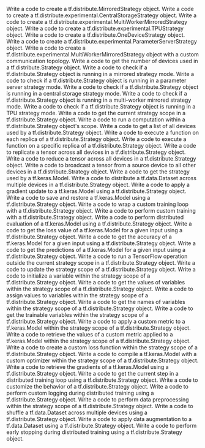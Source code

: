 Write a code to create a tf.distribute.MirroredStrategy object.
Write a code to create a tf.distribute.experimental.CentralStorageStrategy object.
Write a code to create a tf.distribute.experimental.MultiWorkerMirroredStrategy object.
Write a code to create a tf.distribute.experimental.TPUStrategy object.
Write a code to create a tf.distribute.OneDeviceStrategy object.
Write a code to create a tf.distribute.experimental.ParameterServerStrategy object.
Write a code to create a tf.distribute.experimental.MultiWorkerMirroredStrategy object with a custom communication topology.
Write a code to get the number of devices used in a tf.distribute.Strategy object.
Write a code to check if a tf.distribute.Strategy object is running in a mirrored strategy mode.
Write a code to check if a tf.distribute.Strategy object is running in a parameter server strategy mode.
Write a code to check if a tf.distribute.Strategy object is running in a central storage strategy mode.
Write a code to check if a tf.distribute.Strategy object is running in a multi-worker mirrored strategy mode.
Write a code to check if a tf.distribute.Strategy object is running in a TPU strategy mode.
Write a code to get the current strategy scope in a tf.distribute.Strategy object.
Write a code to run a computation within a tf.distribute.Strategy object's scope.
Write a code to get a list of all devices used by a tf.distribute.Strategy object.
Write a code to execute a function on each replica of a tf.distribute.Strategy object.
Write a code to execute a function on a specific replica of a tf.distribute.Strategy object.
Write a code to replicate a tensor across all devices in a tf.distribute.Strategy object.
Write a code to reduce a tensor across all devices in a tf.distribute.Strategy object.
Write a code to broadcast a tensor from a source device to all other devices in a tf.distribute.Strategy object.
Write a code to get the strategy used by a tf.keras.Model.
Write a code to distribute a tf.data.Dataset across multiple devices in a tf.distribute.Strategy object.
Write a code to apply a gradient update to a tf.keras.Model using a tf.distribute.Strategy object.
Write a code to save and restore a tf.keras.Model using a tf.distribute.Strategy object.
Write a code to wrap a custom training loop with a tf.distribute.Strategy object.
Write a code to perform custom training with a tf.distribute.Strategy object.
Write a code to perform distributed evaluation of a tf.keras.Model using a tf.distribute.Strategy object.
Write a code to get the loss value of a tf.keras.Model for a given input using a tf.distribute.Strategy object.
Write a code to get the accuracy of a tf.keras.Model for a given input using a tf.distribute.Strategy object.
Write a code to get the predictions of a tf.keras.Model for a given input using a tf.distribute.Strategy object.
Write a code to run a TensorFlow operation outside the current strategy scope in a tf.distribute.Strategy object.
Write a code to update the strategy scope of a tf.distribute.Strategy object.
Write a code to initialize a variable within the strategy scope of a tf.distribute.Strategy object.
Write a code to get the values of variables within the strategy scope of a tf.distribute.Strategy object.
Write a code to assign values to variables within the strategy scope of a tf.distribute.Strategy object.
Write a code to get the names of variables within the strategy scope of a tf.distribute.Strategy object.
Write a code to get the trainable variables within the strategy scope of a tf.distribute.Strategy object.
Write a code to apply a custom metric to a tf.keras.Model within the strategy scope of a tf.distribute.Strategy object.
Write a code to retrieve the values of a custom metric applied to a tf.keras.Model within the strategy scope of a tf.distribute.Strategy object.
Write a code to create a custom loss function within the strategy scope of a tf.distribute.Strategy object.
Write a code to compile a tf.keras.Model with a custom optimizer within the strategy scope of a tf.distribute.Strategy object.
Write a code to retrieve the gradients of a tf.keras.Model using a tf.distribute.Strategy object.
Write a code to get the current step in a distributed training loop using a tf.distribute.Strategy object.
Write a code to customize the behavior of a tf.distribute.Strategy object.
Write a code to perform custom logging during distributed training using a tf.distribute.Strategy object.
Write a code to perform data preprocessing within the strategy scope of a tf.distribute.Strategy object.
Write a code to shuffle a tf.data.Dataset across multiple devices using a tf.distribute.Strategy object.
Write a code to apply data augmentation to a tf.data.Dataset using a tf.distribute.Strategy object.
Write a code to perform early stopping during distributed training using a tf.distribute.Strategy object.